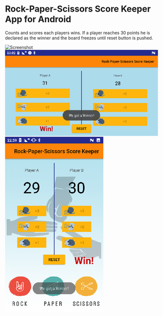 # Rock-Paper-Scissors Score Keeper App for Android
Counts and scores each players wins.
If a player reaches 30 points he is declared as the winner and the board freezes until reset button is pushed.

![Screenshot](Screenshot_20180124-225947.png.png)![Screenshot](Screenshot_20180124-230255.png)
![Screenshot](Screenshot_20180124-225956.png)
